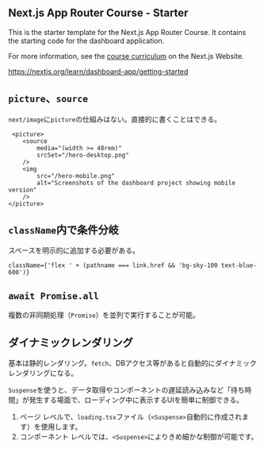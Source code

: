 ## Next.js App Router Course - Starter

This is the starter template for the Next.js App Router Course. It contains the starting code for the dashboard application.

For more information, see the [course curriculum](https://nextjs.org/learn) on the Next.js Website.

https://nextjs.org/learn/dashboard-app/getting-started

## `picture`、`source`

`next/image`に`picture`の仕組みはない。直接的に書くことはできる。

```
 <picture>
	<source
		media="(width >= 48rem)"
		srcSet="/hero-desktop.png"
	/>
	<img
		src="/hero-mobile.png"
		alt="Screenshots of the dashboard project showing mobile version"
	/>
</picture>
```

## `className`内で条件分岐

スペースを明示的に追加する必要がある。

```
className={'flex ' + (pathname === link.href && 'bg-sky-100 text-blue-600')}
```

## `await Promise.all`

複数の非同期処理（`Promise`）を並列で実行することが可能。

## ダイナミックレンダリング

基本は静的レンダリング。`fetch`、DBアクセス等があると自動的にダイナミックレンダリングになる。

`Suspense`を使うと、データ取得やコンポーネントの遅延読み込みなど「待ち時間」が発生する場面で、ローディング中に表示するUIを簡単に制御できる。

1. ページ レベルで、`loading.tsx`ファイル（`<Suspense>`自動的に作成されます）を使用します。
2. コンポーネント レベルでは、`<Suspense>`によりきめ細かな制御が可能です。

